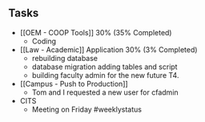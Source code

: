 ## Tasks
-   [[OEM - COOP Tools]] 30% (35% Completed)
	- Coding
-   [[Law - Academic]] Application 30%  (3% Completed) 
	- rebuilding database 
	- database migration adding tables and script
	- building faculty admin for the new future T4.
-   [[Campus - Push to Production]] 
	- Tom and I requested a new user for cfadmin
- CITS 
	- Meeting on Friday
#weeklystatus

